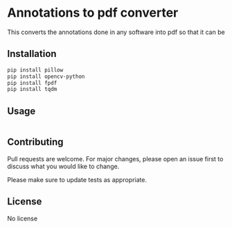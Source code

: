 # Annotations to pdf converter

This converts the annotations done in any software into pdf so that it can be 

## Installation


```bash
pip install pillow
pip install opencv-python
pip install fpdf
pip install tqdm
```

## Usage

```

```

## Contributing

Pull requests are welcome. For major changes, please open an issue first
to discuss what you would like to change.

Please make sure to update tests as appropriate.

## License
No license